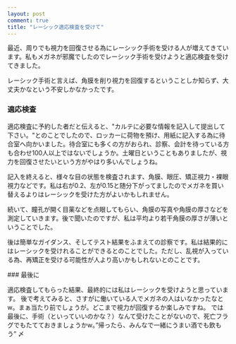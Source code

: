 ```yaml
---
layout: post
comment: true
title: "レーシック適応検査を受けて"
---
```

<p>
最近、周りでも視力を回復させる為にレーシック手術を受ける人が増えてきています。私もメガネが邪魔でしたのでレーシック手術を受けようと適応検査を受けてきました。
</p>




<!--more-->

<p>
レーシック手術と言えば、角膜を削り視力を回復するということしか知らず、大丈夫かなという不安しかなかったです。
</p>

### 適応検査
<p>
適応検査に予約した者だと伝えると、"カルテに必要な情報を記入して提出して下さい。"とのことでしたので、ロッカーに荷物を預け、用紙に記入する為に待合室へ向かいました。待合室にも多くの方がおられ、診察、会計を待っている方も合わせ100人以上ではないでしょうか。土曜日ということもありましたが、視力を回復させたいという方がやはり多いんでしょうね。
</p>
<p>
記入を終えると、様々な目の状態を検査されます、角膜、眼圧、矯正視力・裸眼視力などです。私は右が0.2、左が0.15と随分下がってましたのでメガネを買い替えるよりはレーシックを受けた方がよいかもしれません。
</p>
<p>
続いて、瞳孔が開く目薬などを点眼してもらい、角膜の写真や角膜の厚さなどを測定していきます。後で聞いたのですが、私は平均より若干角膜の厚さが薄いということでした。
</p>
<p>
後は簡単なガイダンス、そしてテスト結果をふまえての診察です。私は結果的にはレーシックを受けれることができるとのことでした。ただし、乱視が入っている為、再矯正を受ける可能性が人より高いかもしれないとのことです。
</p>
### 最後に
<p>
適応検査してもらった結果、最終的には私はレーシックを受けようと思っています。
後で考えてみると、さすがに働いている人でメガネの人はいなかったなとw。まぁ当たり前でしょうが。どこまで視力が回復するか楽しみですね。
では最後に、手術（といっていいのかな？）なんて受けたことがないので、死亡フラグでもたてておきましょうかw。”帰ったら、みんなで一緒にうまい酒でも飲もう”
〆
</p>
